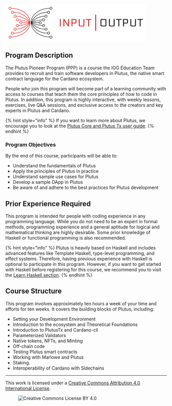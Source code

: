 ![](resources/iohk-logo.png)

## Program Description

The Plutus Pioneer Program (PPP) is a course the IOG Education Team provides to recruit and train software developers in Plutus, the native smart contract language for the Cardano ecosystem.

People who join this program will become part of a learning community with access to courses that teach them the core principles of how to code in Plutus. In addition, this program is highly interactive, with weekly lessons, exercises, live Q\&A sessions, and exclusive access to the creators and key experts in Plutus and Cardano.

{% hint style="info" %}
If you want to learn more about Plutus, we encourage you to look at the [Plutus Core and Plutus Tx user guide](https://plutus.readthedocs.io/en/latest/).
{% endhint %}

### Program Objectives

By the end of this course, participants will be able to:

* Understand the fundamentals of Plutus
* Apply the principles of Plutus in practice
* Understand sample use cases for Plutus
* Develop a sample DApp in Plutus
* Be aware of and adhere to the best practices for Plutus development

## Prior Experience Required

This program is intended for people with coding experience in any programming language. While you do not need to be an expert in formal methods, programming experience and a general aptitude for logical and mathematical thinking are highly desirable. Some prior knowledge of Haskell or functional programming is also recommended.

{% hint style="info" %}
Plutus is heavily based on Haskell and includes advanced features like Template Haskell, type-level programming, and effect systems. Therefore, having previous experience with Haskell is optional to participate in this program. However, if you want to get started with Haskell before registering for this course, we recommend you to visit the [Learn Haskell section](prework/learn-haskell.md).
{% endhint %}

## Course Structure

This program involves approximately ten hours a week of your time and efforts for ten weeks. It covers the building blocks of Plutus, including:

* Setting your Development Environment
* Introduction to the ecosystem and Theoretical Foundations
* Introduction to PlutusTx and Cardano-cli
* Parameterized Validators
* Native tokens, NFTs, and Minting
* Off-chain code
* Testing Plutus smart contracts
* Working with Marlowe and Plutus
* Staking.
* Interoperability of Cardano with Sidechains

---

This work is licensed under a [Creative Commons Attribution 4.0 International License](http://creativecommons.org/licenses/by/4.0/).

<figure><img src="https://i.creativecommons.org/l/by/4.0/88x31.png" alt="Creative Commons License BY 4.0"></figure>
